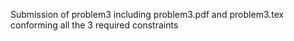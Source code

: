 Submission of problem3
including problem3.pdf and problem3.tex
conforming all the 3 required constraints
